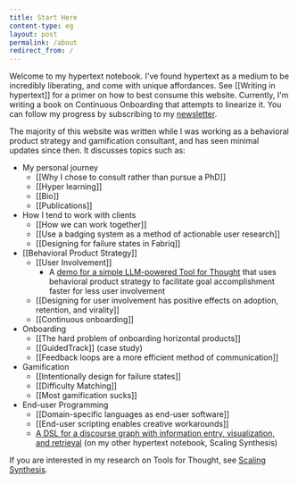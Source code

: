 ```yaml
---
title: Start Here
content-type: eg
layout: post
permalink: /about
redirect_from: /
---
```


Welcome to my hypertext notebook. I've found hypertext as a medium to be incredibly liberating, and come with unique affordances. See [[Writing in hypertext]] for a primer on how to best consume this website. Currently, I'm writing a book on Continuous Onboarding that attempts to linearize it. You can follow my progress by subscribing to my [newsletter](newsletter.robhaisfield.com).

The majority of this website was written while I was working as a behavioral product strategy and gamification consultant, and has seen minimal updates since then. It discusses topics such as:

- My personal journey
  - [[Why I chose to consult rather than pursue a PhD]]
  - [[Hyper learning]]
  - [[Bio]]
  - [[Publications]]
- How I tend to work with clients
  - [[How we can work together]]
  - [[Use a badging system as a method of actionable user research]]
  - [[Designing for failure states in Fabriq]]
- [[Behavioral Product Strategy]]
  - [[User Involvement]]
    - A [demo for a simple LLM-powered Tool for Thought](https://www.youtube.com/watch?v=9edLOMad7Cc) that uses behavioral product strategy to facilitate goal accomplishment faster for less user involvement
  - [[Designing for user involvement has positive effects on adoption, retention, and virality]]
  - [[Continuous onboarding]]
- Onboarding
  - [[The hard problem of onboarding horizontal products]]
  - [[GuidedTrack]] (case study)
  - [[Feedback loops are a more efficient method of communication]]
- Gamification
  - [[Intentionally design for failure states]]
  - [[Difficulty Matching]]
  - [[Most gamification sucks]]
- End-user Programming
  - [[Domain-specific languages as end-user software]]
  - [[End-user scripting enables creative workarounds]]
  - [A DSL for a discourse graph with information entry, visualization, and retrieval](https://scalingsynthesis.com/I-A-DSL-for-a-discourse-graph-with-information-entry-visualization-and-retrieval/) (on my other hypertext notebook, Scaling Synthesis)

If you are interested in my research on Tools for Thought, see [Scaling Synthesis](https://scalingsynthesis.com).

